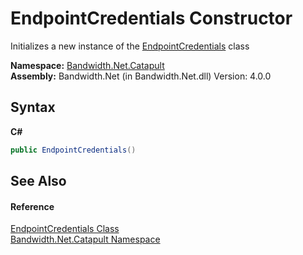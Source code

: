 ﻿# EndpointCredentials Constructor 
 

Initializes a new instance of the <a href ="T_Bandwidth_Net_Catapult_EndpointCredentials.md">EndpointCredentials</a> class

**Namespace:**&nbsp;<a href ="N_Bandwidth_Net_Catapult.md">Bandwidth.Net.Catapult</a><br />**Assembly:**&nbsp;Bandwidth.Net (in Bandwidth.Net.dll) Version: 4.0.0

## Syntax

**C#**<br />
``` C#
public EndpointCredentials()
```


## See Also


#### Reference
<a href ="T_Bandwidth_Net_Catapult_EndpointCredentials.md">EndpointCredentials Class</a><br /><a href ="N_Bandwidth_Net_Catapult.md">Bandwidth.Net.Catapult Namespace</a><br />